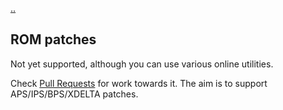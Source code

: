 [..](./00_index.md)
## ROM patches

Not yet supported, although you can use various online utilities.

Check [Pull Requests](https://github.com/Polprzewodnikowy/N64FlashcartMenu/pulls) for work towards it.
The aim is to support APS/IPS/BPS/XDELTA patches.
